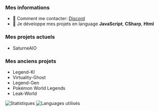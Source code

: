
### Mes informations
- 🔭 Comment me contacter: [Discord](https://discord.gg/ZjnGDXGHw7)
- 🌱 Je développe mes projets en language __JavaScript__, __CSharp__, __Html__

### Mes projets actuels 
- SaturneAIO 

### Mes anciens projets 
- Legend-KI
- Virtuality-Ghost 
- Legend-Gen
- Pokémon World Legends 
- Leak-World



<img alt="Statistiques" src="https://github-readme-stats.vercel.app/api?username=GalackQSM&show_icons=true&hide_border=true&theme=tokyonight" />
<img alt="Languages utilisés" src="https://github-readme-stats.vercel.app/api/top-langs?username=GalackQSM&show_icons=true&theme=tokyonight&layout=compact" />
